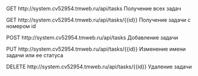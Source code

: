 <p>GET http://system.cv52954.tmweb.ru/api/tasks Получение всех задач </p>
<p>GET http://system.cv52954.tmweb.ru/api/tasks/{{id}} Получение задачи с номером id </p>
<p>POST http://system.cv52954.tmweb.ru/api/tasks Добавление задачи </p>
<p>PUT http://system.cv52954.tmweb.ru/api/tasks/{{id}} Изменение имени задачи или ее статуса </p>
<p>DELETE http://system.cv52954.tmweb.ru/api/tasks/{{id}} Удаление задачи</p>